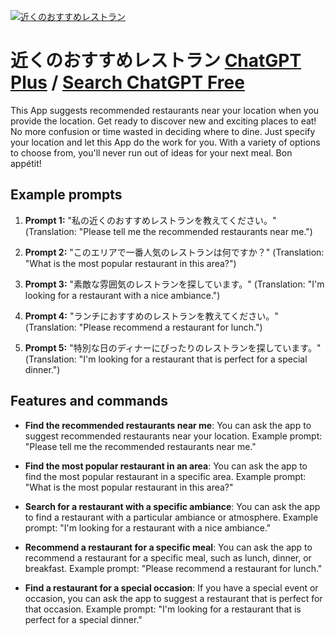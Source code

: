 
[![近くのおすすめレストラン](https://files.oaiusercontent.com/file-gaDmkL3mIwaDjCKfXlnIgFnW?se=2123-10-18T02%3A03%3A21Z&sp=r&sv=2021-08-06&sr=b&rscc=max-age%3D31536000%2C%20immutable&rscd=attachment%3B%20filename%3D98bd3a95-d086-4e6a-b73a-bcb16df3a6f2.png&sig=Hj6GEwwd4MK2zdu%2BTLLaziVn7JsO9w19x8CuzsjhvyQ%3D)](https://chat.openai.com/g/g-CERnCsBrO-jin-kunoosusumeresutoran)

# 近くのおすすめレストラン [ChatGPT Plus](https://chat.openai.com/g/g-CERnCsBrO-jin-kunoosusumeresutoran) / [Search ChatGPT Free](https://gptcall.net/index.html#/?search=%E8%BF%91%E3%81%8F%E3%81%AE%E3%81%8A%E3%81%99%E3%81%99%E3%82%81%E3%83%AC%E3%82%B9%E3%83%88%E3%83%A9%E3%83%B3)

This App suggests recommended restaurants near your location when you provide the location. Get ready to discover new and exciting places to eat! No more confusion or time wasted in deciding where to dine. Just specify your location and let this App do the work for you. With a variety of options to choose from, you'll never run out of ideas for your next meal. Bon appétit!

## Example prompts

1. **Prompt 1:** "私の近くのおすすめレストランを教えてください。"
(Translation: "Please tell me the recommended restaurants near me.")

2. **Prompt 2:** "このエリアで一番人気のレストランは何ですか？"
(Translation: "What is the most popular restaurant in this area?")

3. **Prompt 3:** "素敵な雰囲気のレストランを探しています。"
(Translation: "I'm looking for a restaurant with a nice ambiance.")

4. **Prompt 4:** "ランチにおすすめのレストランを教えてください。"
(Translation: "Please recommend a restaurant for lunch.")

5. **Prompt 5:** "特別な日のディナーにぴったりのレストランを探しています。"
(Translation: "I'm looking for a restaurant that is perfect for a special dinner.")

## Features and commands

- **Find the recommended restaurants near me**: You can ask the app to suggest recommended restaurants near your location.
Example prompt: "Please tell me the recommended restaurants near me."

- **Find the most popular restaurant in an area**: You can ask the app to find the most popular restaurant in a specific area.
Example prompt: "What is the most popular restaurant in this area?"

- **Search for a restaurant with a specific ambiance**: You can ask the app to find a restaurant with a particular ambiance or atmosphere.
Example prompt: "I'm looking for a restaurant with a nice ambiance."

- **Recommend a restaurant for a specific meal**: You can ask the app to recommend a restaurant for a specific meal, such as lunch, dinner, or breakfast.
Example prompt: "Please recommend a restaurant for lunch."

- **Find a restaurant for a special occasion**: If you have a special event or occasion, you can ask the app to suggest a restaurant that is perfect for that occasion.
Example prompt: "I'm looking for a restaurant that is perfect for a special dinner."


